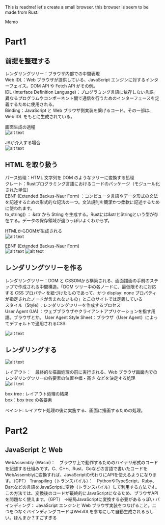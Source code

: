 This is readme!
let's create a small browser.
this browser is seem to be made from Rust.

Memo

# Part1

## 前提を整理する
レンダリングツリー：ブラウザ内部での中間表現  
Web IDL：Web ブラウザが提供している、JavaScript エンジンに対するインターフェイス。DOM API や Fetch API がその例。  
IDL (Interface Definition Language)：プログラミング言語に依存しない言語。異なるプログラムやコンポーネント間で通信を行うためのインターフェースを定義するために使用される。  
Binding：JavaScript と Web ブラウザ側実装を繋げるコード。その一部は、Web IDL をもとに生成されている。  


画面生成の過程  
![alt text](image.png)  

JSが介入する場合  
![alt text](image-1.png)

## HTML を取り扱う
パース処理：HTML 文字列を DOM のようなツリーに変換する処理  
クレート：Rustプログラミング言語におけるコードのパッケージ（モジュール化された単位）  
EBNF (Extended Backus-Naur Form) ：コンピュータ言語やデータ形式の文法を記述するための形式的な記法の一つ。文法規則を簡潔かつ柔軟に記述するために使われます。  
to_string() ： &str から String を生成する。Rustには&strとStringという型が存在する。データの保存領域が違うっぽいよくわからず。 


HTMLからDOMが生成される  
![alt text](image-2.png)

EBNF (Extended Backus-Naur Form)   
![alt text](image-3.png)
![alt text](image-4.png)


## レンダリングツリーを作る

レンダリングツリー：DOM と CSSOMから構築される、画面描画の手前のステップで作成される中間構造。「DOM ツリー中の各ノードに、最低限それに対応する CSS プロパティを紐づけたものであって、かつ display: none プロパティが指定されたノードが含まれないもの」とこのサイトでは定義している    
スタイル（Style）：レンダリングツリーを作成するプロセス  
User Agent (UA) ：ウェブブラウザやクライアントアプリケーションを指す用語。ブラウザとか。
User Agent Style Sheet：ブラウザ（User Agent）によってデフォルトで適用されるCSS

![alt text](image-5.png)

## レンダリングする


![alt text](image-6.png)

レイアウト：　最終的な描画処理の前に実行される、Web ブラウザ画面内でのレンダリングツリーの各要素の位置や幅・高さ などを決定する処理  
![alt text](image-7.png)

box tree : レイアウト処理の結果  
box：box tree の各要素  

ペイント: レイアウト処理の後に実施する、画面に描画するための処理。   


# Part2

## JavaScript と Web
WebAssembly (Wasm)：　ブラウザ上で動作するためのバイナリ形式のコードを記述する仕組みです。C、C++、Rust、Goなどの言語で書いたコードをWebAssemblyに変換すれば、JavaScriptの代わりにAPIを使えるようになります。（GPT）
Transpiling（トランスパイル）：　PythonやTypeScript、Ruby、Dartなどの言語をJavaScriptに変換（トランスパイル）して利用する方法です。この方法では、変換後のコードが最終的にJavaScriptになるため、ブラウザAPIを問題なく使えます。（GPT）
→結局JavaScriptに変換する必要があるっぽい
バインディング： JavaScript エンジンと Web ブラウザ実装をつなげること。二つをつなぐバインディングコードはWebIDLを参考にして自動生成されるらしい。ほんまか？すごすぎる

